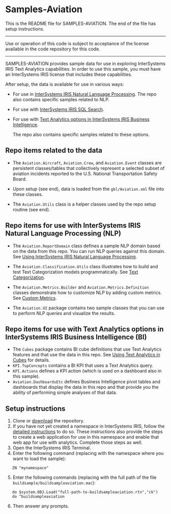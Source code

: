# Samples-Aviation
This is the README file for SAMPLES-AVIATION. 
The end of the file has setup instructions.
************************************************************************************
Use or operation of this code is subject to acceptance of the license available in the code 
repository for this code.
************************************************************************************
SAMPLES-AVIATION provides sample data for use in exploring InterSystems IRIS Text Analytics capabilities. 
In order to use this sample, you must have an InterSystems IRIS license that includes these capabilities.

After setup, the data is available for use in various ways:
* For use in [InterSystems IRIS Natural Language Processing](http://docs.intersystems.com/irislatest/csp/docbook/DocBook.UI.Page.cls?KEY=GIKNOW).
  The repo also contains specific samples related to NLP.
* For use with [InterSystems IRIS SQL Search](http://docs.intersystems.com/irislatest/csp/docbook/DocBook.UI.Page.cls?KEY=GSQLSRCH).
* For use with [Text Analytics options in InterSystems IRIS Business Intelligence](http://docs.intersystems.com/irislatest/csp/docbook/DocBook.UI.Page.cls?KEY=D2MODADV_ch_iknow).
  
  The repo also contains specific samples related to these options.

## Repo items related to the data
* The `Aviation.Aircraft`, `Aviation.Crew`, and `Aviation.Event` classes are persistent
  classes/tables that collectively represent a selected subset of aviation 
  incidents reported to the U.S. National Transportation Safety Board. 
  
* Upon setup (see end), data is loaded from the `gbl/Aviation.xml` file into these
  classes.

* The `Aviation.Utils` class is a helper classes used by the repo setup routine (see end).

## Repo items for use with InterSystems IRIS Natural Language Processing (NLP) 
* The `Aviation.ReportDomain` class defines a sample NLP domain based on the data
  from this repo. You can run NLP queries against this domain. See [Using InterSystems IRIS Natural Language Processing](http://docs.intersystems.com/irislatest/csp/docbook/DocBook.UI.Page.cls?KEY=GIKNOW).

* The `Aviation.Classification.Utils` class illustrates how to build and test Text 
  Categorization models programmatically. See [Text Categorization](http://docs.intersystems.com/irislatest/csp/docbook/DocBook.UI.Page.cls?KEY=GIKNOW_textcat).

* The `Aviation.Metrics.Builder` and `Aviation.Metrics.Definition` classes demonstrate
  how to customize NLP by adding custom metrics. See [Custom Metrics](http://docs.intersystems.com/irislatest/csp/docbook/DocBook.UI.Page.cls??KEY=GIKNOW_metrics).

* The `Aviation.UI` package contains two sample classes that you can use to perform
  NLP queries and visualize the results.

## Repo items for use with Text Analytics options in InterSystems IRIS Business Intelligence (BI)
* The `Cubes` package contains BI cube definitions that use Text Analytics features
  and that use the data in this repo. See [Using Text Analytics in Cubes](http://docs.intersystems.com/irislatest/csp/docbook/DocBook.UI.Page?KEY=D2MODADV_ch_iknow) for details.
* `KPI.TopConcepts` contains a BI KPI that uses a Text Analytics query.
* `KPI.Actions` defines a KPI action (which is used on a dashboard also in this sample).
* `Aviation.DashboardsEtc` defines Business Intelligence pivot tables and dashboards
  that display the data in this repo and that provide you the ability of performing
  simple analyses of that data.

## Setup instructions
1. Clone or [download](http://docs.intersystems.com/irislatest/csp/docbook/DocBook.UI.Page.cls?KEY=asamples) the repository.
2. If you have not yet created a namespace in InterSystems IRIS, follow the [detailed instructions](http://docs.intersystems.com/irislatest/csp/docbook/DocBook.UI.Page.cls?KEY=ASAMPLES_createns) to do so. These instructions also provide the steps to create a web application for use in this namespace and enable that web app for use with analytics. Complete those steps as well.
3. Open the InterSystems IRIS Terminal.
4. Enter the following command (replacing with the namespace where you want to load the sample):
```
   ZN "mynamespace"
   ```
5. Enter the following commands (replacing with the full path of the file `buildsample/buildsampleaviation.mac`):
```
   do $system.OBJ.Load("full-path-to-buildsampleaviation.rtn","ck")
   do ^buildsampleaviation
```
6. Then answer any prompts.

